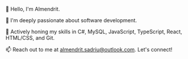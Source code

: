 👋 Hello, I'm Almendrit.

🚀 I'm deeply passionate about software development.

🌱 Actively honing my skills in C#, MySQL, JavaScript, TypeScript, React, HTML/CSS, and Git.

📫 Reach out to me at almendrit.sadriu@outlook.com. Let's connect!
